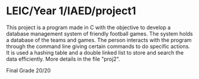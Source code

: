 # LEIC/Year 1/IAED/project1
This project is a program made in C with the objective to develop a database management system of friendly football games. The system holds a database of the teams and games. The person interacts with the program through the command line giving certain commands to do specific actions. It is used a hashing table and a double linked list to store and search the data efficiently.
More details in the file "proj2".

Final Grade 20/20
